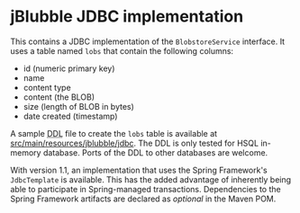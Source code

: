 # jBlubble JDBC implementation

This contains a JDBC implementation of the `BlobstoreService` interface. It uses a table named `lobs` that contain the following columns:

- id (numeric primary key)
- name
- content type
- content (the BLOB)
- size (length of BLOB in bytes)
- date created (timestamp)

A sample <abbr title="Data Definition Language">DDL</abbr> file to create the `lobs` table is available at [src/main/resources/jblubble/jdbc](src/main/resources/jblubble/jdbc). The DDL is only tested for HSQL in-memory database. Ports of the DDL to other databases are welcome. 

With version 1.1, an implementation that uses the Spring Framework's `JdbcTemplate` is available. This has the added advantage of inherently being able to participate in Spring-managed transactions. Dependencies to the Spring Framework artifacts are declared as *optional* in the Maven POM.